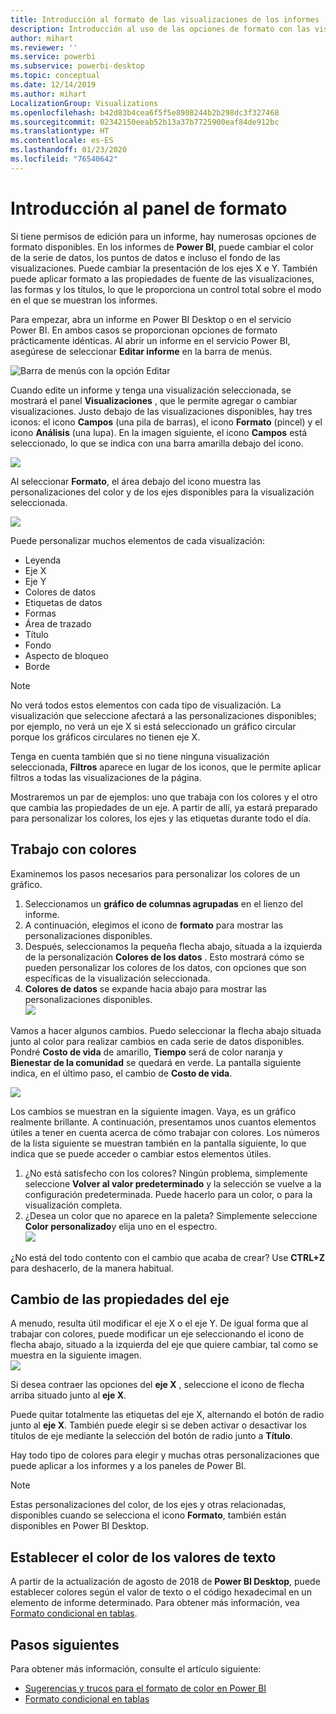 ```yaml
---
title: Introducción al formato de las visualizaciones de los informes
description: Introducción al uso de las opciones de formato con las visualizaciones de los informes
author: mihart
ms.reviewer: ''
ms.service: powerbi
ms.subservice: powerbi-desktop
ms.topic: conceptual
ms.date: 12/14/2019
ms.author: mihart
LocalizationGroup: Visualizations
ms.openlocfilehash: b42d83b4cea6f5f5e8908244b2b298dc3f327468
ms.sourcegitcommit: 02342150eeab52b13a37b7725900eaf84de912bc
ms.translationtype: HT
ms.contentlocale: es-ES
ms.lasthandoff: 01/23/2020
ms.locfileid: "76540642"
---
```

# <a name="getting-started-with-the-formatting-pane"></a>Introducción al panel de formato
Si tiene permisos de edición para un informe, hay numerosas opciones de formato disponibles. En los informes de **Power BI**, puede cambiar el color de la serie de datos, los puntos de datos e incluso el fondo de las visualizaciones. Puede cambiar la presentación de los ejes X e Y. También puede aplicar formato a las propiedades de fuente de las visualizaciones, las formas y los títulos, lo que le proporciona un control total sobre el modo en el que se muestran los informes.

Para empezar, abra un informe en Power BI Desktop o en el servicio Power BI. En ambos casos se proporcionan opciones de formato prácticamente idénticas. Al abrir un informe en el servicio Power BI, asegúrese de seleccionar **Editar informe** en la barra de menús.  

![Barra de menús con la opción Editar](media/service-getting-started-with-color-formatting-and-axis-properties/power-bi-edit.png)

Cuando edite un informe y tenga una visualización seleccionada, se mostrará el panel **Visualizaciones** , que le permite agregar o cambiar visualizaciones. Justo debajo de las visualizaciones disponibles, hay tres iconos: el icono **Campos** (una pila de barras), el icono **Formato** (pincel) y el icono **Análisis** (una lupa). En la imagen siguiente, el icono **Campos** está seleccionado, lo que se indica con una barra amarilla debajo del icono.

![](media/service-getting-started-with-color-formatting-and-axis-properties/gettingstartedcolor_2a.png)

Al seleccionar **Formato**, el área debajo del icono muestra las personalizaciones del color y de los ejes disponibles para la visualización seleccionada.  

![](media/service-getting-started-with-color-formatting-and-axis-properties/gettingstartedcolor_3a.png)

Puede personalizar muchos elementos de cada visualización:

* Leyenda
* Eje X
* Eje Y
* Colores de datos
* Etiquetas de datos
* Formas
* Área de trazado
* Título
* Fondo
* Aspecto de bloqueo
* Borde

> [!NOTE]
>  
> No verá todos estos elementos con cada tipo de visualización. La visualización que seleccione afectará a las personalizaciones disponibles; por ejemplo, no verá un eje X si está seleccionado un gráfico circular porque los gráficos circulares no tienen eje X.

Tenga en cuenta también que si no tiene ninguna visualización seleccionada, **Filtros** aparece en lugar de los iconos, que le permite aplicar filtros a todas las visualizaciones de la página.

Mostraremos un par de ejemplos: uno que trabaja con los colores y el otro que cambia las propiedades de un eje. A partir de allí, ya estará preparado para personalizar los colores, los ejes y las etiquetas durante todo el día.

## <a name="working-with-colors"></a>Trabajo con colores

Examinemos los pasos necesarios para personalizar los colores de un gráfico.

1. Seleccionamos un **gráfico de columnas agrupadas** en el lienzo del informe.
2. A continuación, elegimos el icono de **formato** para mostrar las personalizaciones disponibles.
3. Después, seleccionamos la pequeña flecha abajo, situada a la izquierda de la personalización **Colores de los datos** . Esto mostrará cómo se pueden personalizar los colores de los datos, con opciones que son específicas de la visualización seleccionada.
4. **Colores de datos** se expande hacia abajo para mostrar las personalizaciones disponibles.  
   ![](media/service-getting-started-with-color-formatting-and-axis-properties/gettingstartedcolor_4a.png)

Vamos a hacer algunos cambios. Puedo seleccionar la flecha abajo situada junto al color para realizar cambios en cada serie de datos disponibles. Pondré **Costo de vida** de amarillo, **Tiempo** será de color naranja y **Bienestar de la comunidad** se quedará en verde. La pantalla siguiente indica, en el último paso, el cambio de **Costo de vida**.  

![](media/service-getting-started-with-color-formatting-and-axis-properties/gettingstartedcolor_5a.png)

Los cambios se muestran en la siguiente imagen. Vaya, es un gráfico realmente brillante. A continuación, presentamos unos cuantos elementos útiles a tener en cuenta acerca de cómo trabajar con colores. Los números de la lista siguiente se muestran también en la pantalla siguiente, lo que indica que se puede acceder o cambiar estos elementos útiles.

1. ¿No está satisfecho con los colores? Ningún problema, simplemente seleccione **Volver al valor predeterminado** y la selección se vuelve a la configuración predeterminada. Puede hacerlo para un color, o para la visualización completa.
2. ¿Desea un color que no aparece en la paleta? Simplemente seleccione **Color personalizado**y elija uno en el espectro.  
   ![](media/service-getting-started-with-color-formatting-and-axis-properties/gettingstartedcolor_6a.png)

¿No está del todo contento con el cambio que acaba de crear? Use **CTRL+Z** para deshacerlo, de la manera habitual.

## <a name="changing-axis-properties"></a>Cambio de las propiedades del eje

A menudo, resulta útil modificar el eje X o el eje Y. De igual forma que al trabajar con colores, puede modificar un eje seleccionando el icono de flecha abajo, situado a la izquierda del eje que quiere cambiar, tal como se muestra en la siguiente imagen.  
![](media/service-getting-started-with-color-formatting-and-axis-properties/gettingstartedcolor_7a.png)

Si desea contraer las opciones del **eje X** , seleccione el icono de flecha arriba situado junto al **eje X**.

Puede quitar totalmente las etiquetas del eje X, alternando el botón de radio junto al **eje X**. También puede elegir si se deben activar o desactivar los títulos de eje mediante la selección del botón de radio junto a **Título**.  

Hay todo tipo de colores para elegir y muchas otras personalizaciones que puede aplicar a los informes y a los paneles de Power BI.

> [!NOTE]
>  
> Estas personalizaciones del color, de los ejes y otras relacionadas, disponibles cuando se selecciona el icono **Formato**, también están disponibles en Power BI Desktop.

## <a name="setting-color-from-text-values"></a>Establecer el color de los valores de texto

A partir de la actualización de agosto de 2018 de **Power BI Desktop**, puede establecer colores según el valor de texto o el código hexadecimal en un elemento de informe determinado. Para obtener más información, vea [Formato condicional en tablas](../desktop-conditional-table-formatting.md).


## <a name="next-steps"></a>Pasos siguientes
Para obtener más información, consulte el artículo siguiente:  

* [Sugerencias y trucos para el formato de color en Power BI](service-tips-and-tricks-for-color-formatting.md)  
* [Formato condicional en tablas](../desktop-conditional-table-formatting.md)

